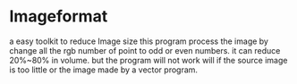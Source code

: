 # Imageformat
a easy toolkit to reduce Image size
this program process the image by change all the rgb number of point to odd or even numbers.
it can reduce 20%~80% in volume.
but the program will not work will if the source image is too little or the image made by a vector program.
